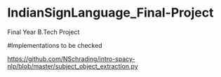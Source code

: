 # IndianSignLanguage_Final-Project
Final Year B.Tech Project

#Implementations to be checked

https://github.com/NSchrading/intro-spacy-nlp/blob/master/subject_object_extraction.py

